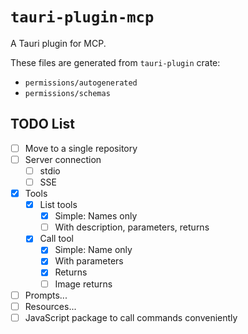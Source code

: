 # `tauri-plugin-mcp`

A Tauri plugin for MCP.

These files are generated from `tauri-plugin` crate:

- `permissions/autogenerated`
- `permissions/schemas`

## TODO List

- [ ] Move to a single repository
- [ ] Server connection
  - [ ] stdio
  - [ ] SSE
- [x] Tools
  - [x] List tools
    - [x] Simple: Names only
    - [ ] With description, parameters, returns
  - [x] Call tool
    - [x] Simple: Name only
    - [x] With parameters
    - [x] Returns
    - [ ] Image returns
- [ ] Prompts...
- [ ] Resources...
- [ ] JavaScript package to call commands conveniently
